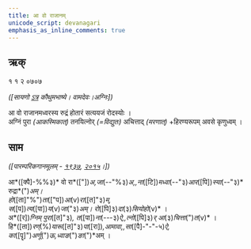 ```yaml
---
title: आ वो राजानम्  
unicode_script: devanagari  
emphasis_as_inline_comments: true
---   
```


## ऋक्

१ १ २ ०७०७

*([सायणो [ऽत्र](https://archive.org/details/SamaVedaSanhitaWithSayanabhashyaVolume1SatyavrataSamasrami1874bis/page/n247&sa=D&ust=1542564218916000) कौथुमभाष्ये। वामदेवः।अग्निः])*

आ वो राजानमध्वरस्य रुद्रं होतारं सत्ययजं रोदस्योः  ।  
अग्निं पुरा *(आकस्मिकात्)* तनयित्नोर् *(=विद्युतः)* अचित्ताद् *(मरणात्)* +हिरण्यरूपम् अवसे कृणुध्वम्  ।

## साम

*([पारम्परिकगानमूलम् - [१९३७](https://archive.org/stream/sAmaveda-jaiminIya-paravastu-paramparA-docs/sAmaveda-paravastu-1937#page/n15/mode/1up), [२०१५](https://archive.org/stream/sAmaveda-jaiminIya-paravastu-paramparA-docs/UDAKA%20SAANTHI%20SAAMAANI#page/n2/mode/1up&sa=D&ust=1542425956390000)।])*


आ*([क्पै]-%%३)* वो रा*(["])*अ,जा*(--"%३)*अ,,ना*([टि])*मध्वा*(--"३)*आर*([पि])*स्या*(--"३)* रुद्रा*(")*अम्।  
हो*([ता]"%")*ता*(["प])*आ*(v)*रा*([त]"३)*म्,  
स*([प])*त्य*([पा])*य*(v)*जा*("३)*अम्।  रो*([पि]३)*दा*(३)*सियोहो*(v)* ।  
अ*([र])*ग्निम् पुरा*([त]"३)*, त*([पा])*ना*(---३)*ऐ,,त्नो*([पि]३)*र् आ*(३)*चित्ता*(")*त*(v)* ।  
हि*([ता])*रण्*(%)*यारू*([त]"३)*पा*([रा])*,आमावा,,सा*([पै]-"-"-५)*ऐ,  
का*([पॄ]")*अर्णू*(")*ऊ,ध्वाङ*(")*ङा*(")*अम् ।  
